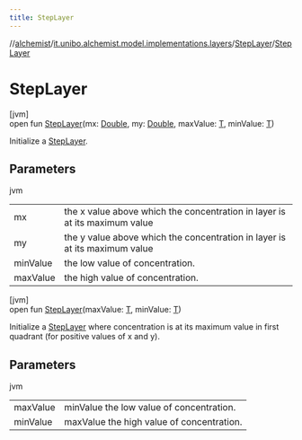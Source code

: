 ```yaml
---
title: StepLayer
---
```

//[alchemist](../../../index.html)/[it.unibo.alchemist.model.implementations.layers](../index.html)/[StepLayer](index.html)/[StepLayer](-step-layer.html)



# StepLayer



[jvm]\
open fun [StepLayer](-step-layer.html)(mx: [Double](https://kotlinlang.org/api/latest/jvm/stdlib/kotlin/-double/index.html), my: [Double](https://kotlinlang.org/api/latest/jvm/stdlib/kotlin/-double/index.html), maxValue: [T](../../it.unibo.alchemist/-supported-incarnations/get.html), minValue: [T](../../it.unibo.alchemist/-supported-incarnations/get.html))



Initialize a [StepLayer](index.html).



## Parameters


jvm

| | |
|---|---|
| mx | the x value above which the concentration in layer is at its maximum value |
| my | the y value above which the concentration in layer is at its maximum value |
| minValue | the low value of concentration. |
| maxValue | the high value of concentration. |





[jvm]\
open fun [StepLayer](-step-layer.html)(maxValue: [T](../../it.unibo.alchemist/-supported-incarnations/get.html), minValue: [T](../../it.unibo.alchemist/-supported-incarnations/get.html))



Initialize a [StepLayer](index.html) where concentration is at its maximum value in first quadrant (for positive values of x and y).



## Parameters


jvm

| | |
|---|---|
| maxValue | minValue the low value of concentration. |
| minValue | maxValue the high value of concentration. |




